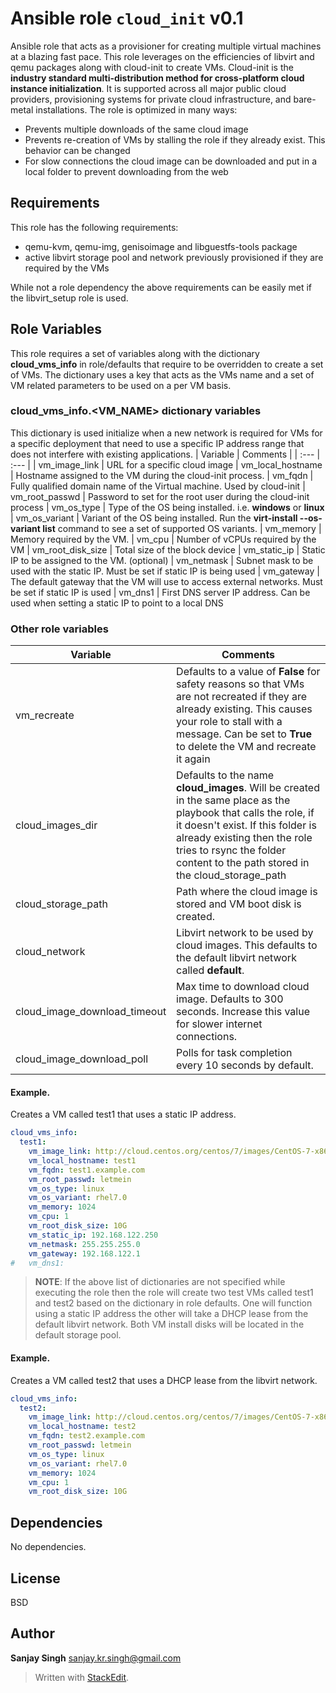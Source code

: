 # Ansible role `cloud_init` v0.1

Ansible role that acts as a provisioner  for creating multiple virtual machines at a blazing fast pace. This role leverages on the efficiencies of libvirt and qemu packages along with cloud-init to create VMs. Cloud-init is the **industry standard multi-distribution method for cross-platform cloud instance initialization**. It is supported across all major public cloud providers, provisioning systems for private cloud infrastructure, and bare-metal installations. The role is optimized in many ways:

 - Prevents multiple downloads of the same cloud image
 - Prevents re-creation of VMs by stalling the role if they already exist. This behavior can be changed
 - For slow connections the cloud image can be downloaded and put in a local folder to prevent downloading from the web

## Requirements
This role has the following requirements:
 - qemu-kvm, qemu-img, genisoimage and libguestfs-tools package
 - active libvirt storage pool and network previously provisioned if they are required by the VMs

While not a role dependency the above requirements can be easily met if the libvirt_setup role is used.

## Role Variables
This role requires a set of variables along with the dictionary  **cloud_vms_info**  in role/defaults that require to be overridden to create a set of VMs. The dictionary uses a key that acts as the VMs name and a set of VM related parameters to be used on a per VM basis. 

### cloud_vms_info.<VM_NAME> dictionary variables
This dictionary is used initialize when a new network is required for VMs for a specific deployment that need to use a specific IP address range that does not interfere with existing applications.
| Variable | Comments |
| :---  | :--- |
| vm_image_link | URL for a specific cloud image
| vm_local_hostname | Hostname assigned to the VM during the cloud-init process.
| vm_fqdn | Fully qualified domain name of the Virtual machine. Used by cloud-init
| vm_root_passwd | Password to set for the root user during the cloud-init process
| vm_os_type | Type of the OS being installed. i.e. **windows** or **linux**
| vm_os_variant | Variant of the OS being installed. Run the **virt-install --os-variant list** command to see a set of supported OS variants.
| vm_memory | Memory required by the VM.
| vm_cpu | Number of vCPUs required by the VM
| vm_root_disk_size | Total size of the block device
| vm_static_ip | Static IP to be assigned to the VM. (optional)
| vm_netmask | Subnet mask to be used with the static IP. Must be set if static IP is being used
| vm_gateway | The default gateway that the VM will use to access external networks. Must be set if static IP is used
| vm_dns1 | First DNS server IP address. Can be used when setting a static IP to point to a local DNS

### Other role variables
|Variable|Comments  |
|--|--|
| vm_recreate | Defaults to a value of **False** for safety reasons so that VMs are not recreated if they are already existing. This causes your role to stall with a message. Can be set to **True** to delete the VM and recreate it again|
| cloud_images_dir | Defaults to the name **cloud_images**. Will be created in the same place as the playbook that calls the role, if it doesn't exist. If this folder is already existing then the role tries to rsync the folder content to the path stored in the cloud_storage_path |
| cloud_storage_path | Path where the cloud image is stored and VM boot disk is created. |
| cloud_network | Libvirt network to be used by cloud images. This defaults to the default libvirt network called **default**. |
| cloud_image_download_timeout| Max time to download cloud image. Defaults to 300 seconds. Increase this value for slower internet connections. |
| cloud_image_download_poll | Polls for task completion every 10 seconds by default. |

#### Example. 
Creates a VM called test1 that uses a static IP address.
```Yaml
cloud_vms_info:
  test1:
    vm_image_link: http://cloud.centos.org/centos/7/images/CentOS-7-x86_64-GenericCloud-2009.qcow2
    vm_local_hostname: test1
    vm_fqdn: test1.example.com
    vm_root_passwd: letmein
    vm_os_type: linux
    vm_os_variant: rhel7.0
    vm_memory: 1024
    vm_cpu: 1
    vm_root_disk_size: 10G
    vm_static_ip: 192.168.122.250
    vm_netmask: 255.255.255.0
    vm_gateway: 192.168.122.1
#   vm_dns1:
```
> **NOTE**: If the above list of dictionaries are not specified while executing the role then the role will create two test VMs called test1 and test2 based on the dictionary in role defaults. One will function using a static IP address the other will take a DHCP lease from the default libvirt network. Both VM install disks will be located in the default storage pool.

#### Example. 
 Creates a VM called test2 that uses a DHCP lease from the libvirt network.

```Yaml
cloud_vms_info:
  test2:
    vm_image_link: http://cloud.centos.org/centos/7/images/CentOS-7-x86_64-GenericCloud-2009.qcow2
    vm_local_hostname: test2
    vm_fqdn: test2.example.com
    vm_root_passwd: letmein
    vm_os_type: linux
    vm_os_variant: rhel7.0
    vm_memory: 1024
    vm_cpu: 1
    vm_root_disk_size: 10G
```
## Dependencies
No dependencies.

## License
BSD

## Author
**Sanjay Singh**
sanjay.kr.singh@gmail.com
> Written with [StackEdit](https://stackedit.io/).
